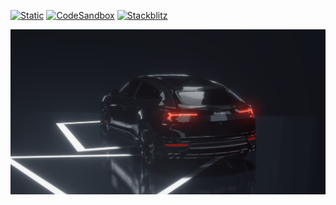 [![Static](https://img.shields.io/badge/demo-%23646CFF.svg?logo=html5&logoColor=white)](https://pmndrs.github.io/examples/building-dynamic-envmaps)
[![CodeSandbox](https://img.shields.io/badge/codesandbox-040404?logo=codesandbox&logoColor=DBDBDB)](https://codesandbox.io/s/github/pmndrs/examples/tree/main/demos/building-dynamic-envmaps)
[![Stackblitz](https://img.shields.io/badge/stackblitz-fff?logo=Stackblitz&logoColor=1389FD)](https://stackblitz.com/github/pmndrs/examples/tree/main/demos/building-dynamic-envmaps)

![](thumbnail.png)
